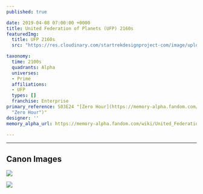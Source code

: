 ```yaml
---
published: true

date: 2019-04-08 07:00:00 +0000
title: United Federation of Planets (UFP) 2160s
featuredImg:
  title: UFP 2160s
  src: "https://res.cloudinary.com/startrekdesignproject-com/image/upload/v1554864107/UFP2160s.png"

taxonomy:
  time: 2100s
  quadrants: Alpha
  universes:
  - Prime
  affiliations:
  - UFP
  types: []
  franchise: Enterprise
primary_reference: S03E24 "[Zero Hour](https://memory-alpha.fandom.com/wiki/Zero_Hour
  "Zero Hour")"
designer: ''
memory_alpha_url: https://memory-alpha.fandom.com/wiki/United_Federation_of_Planets

---
```

___
## Canon Images

![](https://res.cloudinary.com/startrekdesignproject-com/image/upload/v1554746863/UFP2160s1.jpg)

![](https://res.cloudinary.com/startrekdesignproject-com/image/upload/v1554746862/UFP2160s2.jpg)
